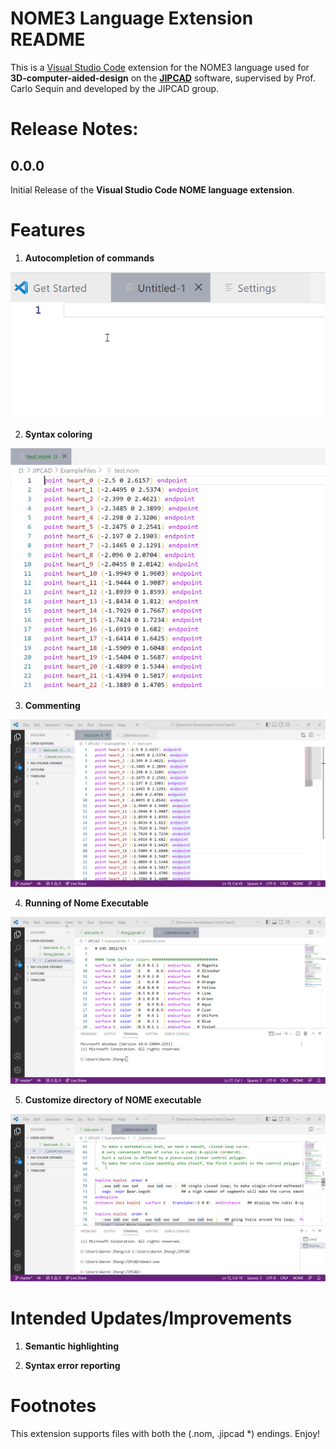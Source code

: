 # NOME3 Language Extension README

This is a [Visual Studio Code](https://code.visualstudio.com/) extension for the NOME3 language used for **3D-computer-aided-design** on the **[JIPCAD](https://jipcad.github.io/docs/)** software, supervised by Prof. Carlo Sequin and developed by the JIPCAD group.

# Release Notes:

## 0.0.0
Initial Release of the **Visual Studio Code NOME language extension**. 

# Features
1. **Autocompletion of commands** 
<img src="https://raw.githubusercontent.com/JIPCAD/JIPCAD-vs-code/master/images/autocompletion.gif">

2. **Syntax coloring**
<img src="https://raw.githubusercontent.com/JIPCAD/JIPCAD-vs-code/master/images/syntax_highlight.png">

3. **Commenting**
<img src="https://raw.githubusercontent.com/JIPCAD/JIPCAD-vs-code/master/images/toggle_block_comment.gif">

4. **Running of Nome Executable**
<img src="https://raw.githubusercontent.com/JIPCAD/JIPCAD-vs-code/master/images/run_nome.gif">

5. **Customize directory of NOME executable**
<img src="https://raw.githubusercontent.com/JIPCAD/JIPCAD-vs-code/master/images/remote_running.gif">

# Intended Updates/Improvements

1) **Semantic highlighting**

2) **Syntax error reporting**

# Footnotes
This extension supports files with both the (.nom, .jipcad $*$) endings. 
Enjoy!
